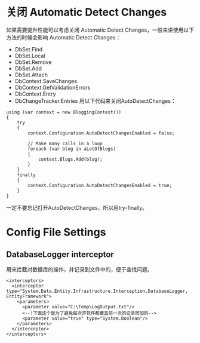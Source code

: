 # 关闭 Automatic Detect Changes
如果需要提升性能可以考虑关闭 Automatic Detect Changes，一般来讲使用以下方法的时候会影响 Automatic Detect Changes：
- DbSet.Find
- DbSet.Local
- DbSet.Remove
- DbSet.Add
- DbSet.Attach
- DbContext.SaveChanges
- DbContext.GetValidationErrors
- DbContext.Entry
- DbChangeTracker.Entries
用以下代码来关闭AutoDetectChanges：

```
using (var context = new BloggingContext()) 
{ 
    try 
    { 
        context.Configuration.AutoDetectChangesEnabled = false; 
 
        // Make many calls in a loop 
        foreach (var blog in aLotOfBlogs) 
        { 
            context.Blogs.Add(blog); 
        } 
    } 
    finally 
    { 
        context.Configuration.AutoDetectChangesEnabled = true; 
    } 
}
```
一定不要忘记打开AutoDetectChanges，所以用try-finally。

# Config File Settings
## DatabaseLogger interceptor
用来拦截对数据库的操作，并记录到文件中的，便于查找问题。

```
<interceptors> 
  <interceptor type="System.Data.Entity.Infrastructure.Interception.DatabaseLogger, EntityFramework"> 
    <parameters> 
      <parameter value="C:\Temp\LogOutput.txt"/> 
      <--!下面这个是为了避免每次开软件都覆盖前一次的记录而加的-->
      <parameter value="true" type="System.Boolean"/> 
    </parameters> 
  </interceptor> 
</interceptors>
```


